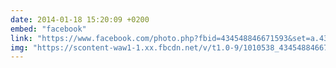 ```yaml
---
date: 2014-01-18 15:20:09 +0200
embed: "facebook"
link: "https://www.facebook.com/photo.php?fbid=434548846671593&set=a.434548836671594.1073741826.100003494449349&type=3&theater"
img: "https://scontent-waw1-1.xx.fbcdn.net/v/t1.0-9/1010538_434548846671593_436698723_n.jpg?oh=cb2f9706c166a6ed812a6fb6636bcf06&oe=59970076"
---
```


